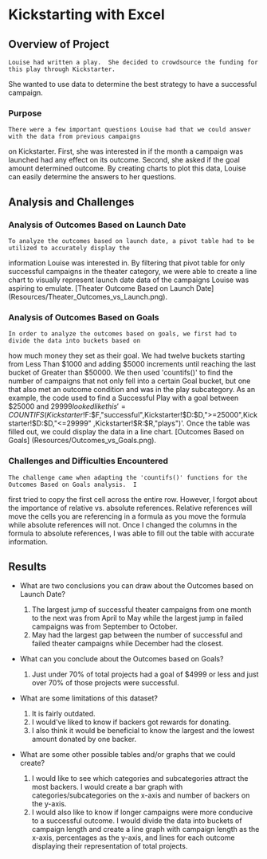 # Kickstarting with Excel

## Overview of Project
	
	Louise had written a play.  She decided to crowdsource the funding for this play through Kickstarter.  
She wanted to use data to determine the best strategy to have a successful campaign.

### Purpose
	
	There were a few important questions Louise had that we could answer with the data from previous campaigns
on Kickstarter.  First, she was interested in if the month a campaign was launched had any effect on its outcome.
Second, she asked if the goal amount determined outcome.  By creating charts to plot this data, Louise can easily
determine the answers to her questions.

## Analysis and Challenges
	
### Analysis of Outcomes Based on Launch Date
	
	To analyze the outcomes based on launch date, a pivot table had to be utilized to accurately display the
information Louise was interested in.  By filtering that pivot table for only successful campaigns in the theater
category, we were able to create a line chart to visually represent launch date data of the campaigns Louise
was aspiring to emulate.  [Theater Outcome Based on Launch Date] (Resources/Theater_Outcomes_vs_Launch.png).

### Analysis of Outcomes Based on Goals
	
	In order to analyze the outcomes based on goals, we first had to divide the data into buckets based on 
how much money they set as their goal.  We had twelve buckets starting from Less Than $1000 and adding $5000 
increments until reaching the last bucket of Greater than $50000.  We then used 'countifs()' to find the number
of campaigns that not only fell into a certain Goal bucket, but one that also met an outcome condition and was in
the play subcategory. As an example, the code used to find a Successful Play with a goal between $25000 and $29999
looked like this '=COUNTIFS(Kickstarter!$F:$F,"successful",Kickstarter!$D:$D,">=25000",Kickstarter!$D:$D,"<=29999"
,Kickstarter!$R:$R,"plays")'.  Once the table was filled out, we could display the data in a line chart.
[Outcomes Based on Goals] (Resources/Outcomes_vs_Goals.png).


### Challenges and Difficulties Encountered
	
	The challenge came when adapting the 'countifs()' functions for the Outcomes Based on Goals analysis.  I
first tried to copy the first cell across the entire row.  However, I forgot about the importance of relative vs.
absolute references. Relative references will move the cells you are referencing in a formula as you move the
formula while absolute references will not.  Once I changed the columns in the formula to absolute references,  I 
was able to fill out the table with accurate information.

## Results

- What are two conclusions you can draw about the Outcomes based on Launch Date?
	
	1. The largest jump of successful theater campaigns from one month to the next was from April to May while the
largest jump in failed campaigns was from September to October.
	2.  May had the largest gap between the number of successful and failed theater campaigns while December had the
closest.

- What can you conclude about the Outcomes based on Goals?
	
	1. Just under 70% of total projects had a goal of $4999 or less and just over 70% of those projects were
successful.

- What are some limitations of this dataset?

	1. It is fairly outdated.
	2. I would've liked to know if backers got rewards for donating.
	3. I also think it would be beneficial to know the largest and the lowest amount donated by one backer.

- What are some other possible tables and/or graphs that we could create?
	
	1. I would like to see which categories and subcategories attract the most backers.  I would create a bar
graph with categories/subcategories on the x-axis and number of backers on the y-axis.
	2. I would also like to know if longer campaigns were more conducive to a successful outcome.  I would 
divide the data into buckets of campaign length and create a line graph with campaign length as the x-axis,
percentages as the y-axis, and lines for each outcome displaying their representation of total projects.
